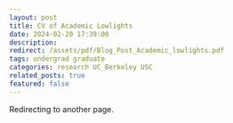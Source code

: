 ```yaml
---
layout: post
title: CV of Academic Lowlights 
date: 2024-02-20 17:39:00
description: 
redirect: /assets/pdf/Blog_Post_Academic_lowlights.pdf
tags: undergrad graduate
categories: research UC_Berkeley USC
related_posts: true
featured: false
---
```


Redirecting to another page.
